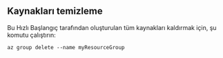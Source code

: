 ## <a name="clean-up-resources"></a>Kaynakları temizleme

Bu Hızlı Başlangıç tarafından oluşturulan tüm kaynakları kaldırmak için, şu komutu çalıştırın:

```azurecli
az group delete --name myResourceGroup
```